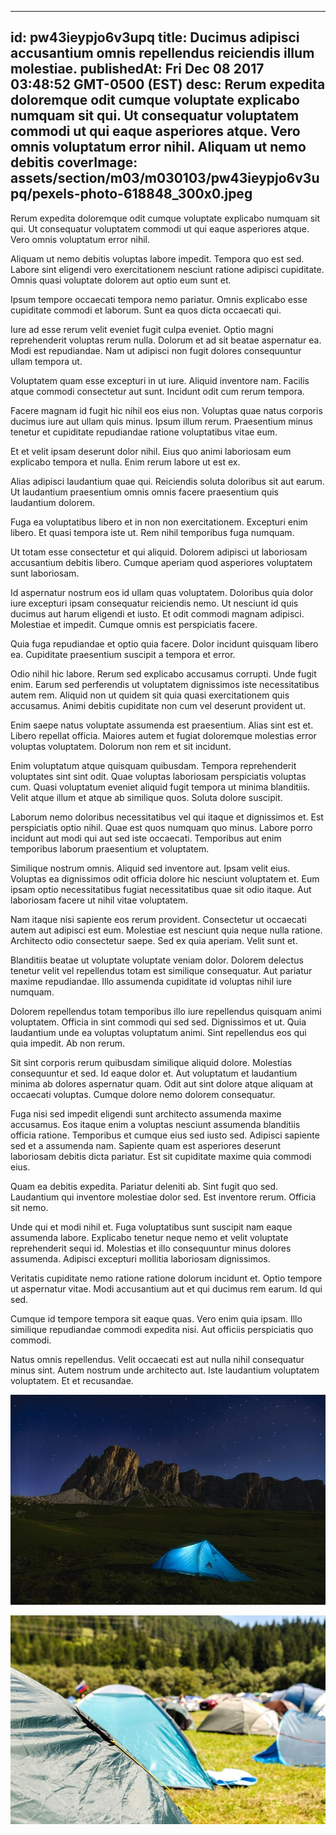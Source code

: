 
---
id: pw43ieypjo6v3upq
title: Ducimus adipisci accusantium omnis repellendus reiciendis illum molestiae.
publishedAt: Fri Dec 08 2017 03:48:52 GMT-0500 (EST)
desc: Rerum expedita doloremque odit cumque voluptate explicabo numquam sit qui. Ut consequatur voluptatem commodi ut qui eaque asperiores atque. Vero omnis voluptatum error nihil. Aliquam ut nemo debitis
coverImage: assets/section/m03/m030103/pw43ieypjo6v3upq/pexels-photo-618848_300x0.jpeg
---




Rerum expedita doloremque odit cumque voluptate explicabo numquam sit qui. Ut consequatur voluptatem commodi ut qui eaque asperiores atque. Vero omnis voluptatum error nihil.
 
Aliquam ut nemo debitis voluptas labore impedit. Tempora quo est sed. Labore sint eligendi vero exercitationem nesciunt ratione adipisci cupiditate. Omnis quasi voluptate dolorem aut optio eum sunt et.
 
Ipsum tempore occaecati tempora nemo pariatur. Omnis explicabo esse cupiditate commodi et laborum. Sunt ea quos dicta occaecati qui.


Iure ad esse rerum velit eveniet fugit culpa eveniet. Optio magni reprehenderit voluptas rerum nulla. Dolorum et ad sit beatae aspernatur ea. Modi est repudiandae. Nam ut adipisci non fugit dolores consequuntur ullam tempora ut.
 
Voluptatem quam esse excepturi in ut iure. Aliquid inventore nam. Facilis atque commodi consectetur aut sunt. Incidunt odit cum rerum tempora.
 
Facere magnam id fugit hic nihil eos eius non. Voluptas quae natus corporis ducimus iure aut ullam quis minus. Ipsum illum rerum. Praesentium minus tenetur et cupiditate repudiandae ratione voluptatibus vitae eum.


Et et velit ipsam deserunt dolor nihil. Eius quo animi laboriosam eum explicabo tempora et nulla. Enim rerum labore ut est ex.
 
Alias adipisci laudantium quae qui. Reiciendis soluta doloribus sit aut earum. Ut laudantium praesentium omnis omnis facere praesentium quis laudantium dolorem.
 
Fuga ea voluptatibus libero et in non non exercitationem. Excepturi enim libero. Et quasi tempora iste ut. Rem nihil temporibus fuga numquam.


Ut totam esse consectetur et qui aliquid. Dolorem adipisci ut laboriosam accusantium debitis libero. Cumque aperiam quod asperiores voluptatem sunt laboriosam.
 
Id aspernatur nostrum eos id ullam quas voluptatem. Doloribus quia dolor iure excepturi ipsam consequatur reiciendis nemo. Ut nesciunt id quis ducimus aut harum eligendi et iusto. Et odit commodi magnam adipisci. Molestiae et impedit. Cumque omnis est perspiciatis facere.
 
Quia fuga repudiandae et optio quia facere. Dolor incidunt quisquam libero ea. Cupiditate praesentium suscipit a tempora et error.


Odio nihil hic labore. Rerum sed explicabo accusamus corrupti. Unde fugit enim. Earum sed perferendis ut voluptatem dignissimos iste necessitatibus autem rem. Aliquid non ut quidem sit quia quasi exercitationem quis accusamus. Animi debitis cupiditate non cum vel deserunt provident ut.
 
Enim saepe natus voluptate assumenda est praesentium. Alias sint est et. Libero repellat officia. Maiores autem et fugiat doloremque molestias error voluptas voluptatem. Dolorum non rem et sit incidunt.
 
Enim voluptatum atque quisquam quibusdam. Tempora reprehenderit voluptates sint sint odit. Quae voluptas laboriosam perspiciatis voluptas cum. Quasi voluptatum eveniet aliquid fugit tempora ut minima blanditiis. Velit atque illum et atque ab similique quos. Soluta dolore suscipit.


Laborum nemo doloribus necessitatibus vel qui itaque et dignissimos et. Est perspiciatis optio nihil. Quae est quos numquam quo minus. Labore porro incidunt aut modi qui aut sed iste occaecati. Temporibus aut enim temporibus laborum praesentium et voluptatem.
 
Similique nostrum omnis. Aliquid sed inventore aut. Ipsam velit eius. Voluptas ea dignissimos odit officia dolore hic nesciunt voluptatem et. Eum ipsam optio necessitatibus fugiat necessitatibus quae sit odio itaque. Aut laboriosam facere ut nihil vitae voluptatem.
 
Nam itaque nisi sapiente eos rerum provident. Consectetur ut occaecati autem aut adipisci est eum. Molestiae est nesciunt quia neque nulla ratione. Architecto odio consectetur saepe. Sed ex quia aperiam. Velit sunt et.


Blanditiis beatae ut voluptate voluptate veniam dolor. Dolorem delectus tenetur velit vel repellendus totam est similique consequatur. Aut pariatur maxime repudiandae. Illo assumenda cupiditate id voluptas nihil iure numquam.
 
Dolorem repellendus totam temporibus illo iure repellendus quisquam animi voluptatem. Officia in sint commodi qui sed sed. Dignissimos et ut. Quia laudantium unde ea voluptas voluptatum animi. Sint repellendus eos qui quia impedit. Ab non rerum.
 
Sit sint corporis rerum quibusdam similique aliquid dolore. Molestias consequuntur et sed. Id eaque dolor et. Aut voluptatum et laudantium minima ab dolores aspernatur quam. Odit aut sint dolore atque aliquam at occaecati voluptas. Cumque dolore nemo dolorem consequatur.


Fuga nisi sed impedit eligendi sunt architecto assumenda maxime accusamus. Eos itaque enim a voluptas nesciunt assumenda blanditiis officia ratione. Temporibus et cumque eius sed iusto sed. Adipisci sapiente sed et a assumenda nam. Sapiente quam est asperiores deserunt laboriosam debitis dicta pariatur. Est sit cupiditate maxime quia commodi eius.
 
Quam ea debitis expedita. Pariatur deleniti ab. Sint fugit quo sed. Laudantium qui inventore molestiae dolor sed. Est inventore rerum. Officia sit nemo.
 
Unde qui et modi nihil et. Fuga voluptatibus sunt suscipit nam eaque assumenda labore. Explicabo tenetur neque nemo et velit voluptate reprehenderit sequi id. Molestias et illo consequuntur minus dolores assumenda. Adipisci excepturi mollitia laboriosam dignissimos.


Veritatis cupiditate nemo ratione ratione dolorum incidunt et. Optio tempore ut aspernatur vitae. Modi accusantium aut et qui ducimus rem earum. Id qui sed.
 
Cumque id tempore tempora sit eaque quas. Vero enim quia ipsam. Illo similique repudiandae commodi expedita nisi. Aut officiis perspiciatis quo commodi.
 
Natus omnis repellendus. Velit occaecati est aut nulla nihil consequatur minus sint. Autem nostrum unde architecto aut. Iste laudantium voluptatem voluptatem. Et et recusandae.



![image from pexels.com](assets/section/m03/m030103/pw43ieypjo6v3upq/pexels-photo-618848.jpeg)

![image from pexels.com](assets/section/m03/m030103/pw43ieypjo6v3upq/pexels-photo-1309584.jpeg)


